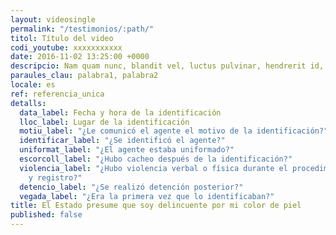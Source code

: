 ```yaml
---
layout: videosingle
permalink: "/testimonios/:path/"
titol: Título del video
codi_youtube: xxxxxxxxxxx
date: 2016-11-02 13:25:00 +0000
descripcio: Nam quam nunc, blandit vel, luctus pulvinar, hendrerit id, lorem.
paraules_clau: palabra1, palabra2
locale: es
ref: referencia_unica
detalls:
  data_label: Fecha y hora de la identificación
  lloc_label: Lugar de la identificación
  motiu_label: "¿Le comunicó el agente el motivo de la identificación?"
  identificar_label: "¿Se identificó el agente?"
  uniformat_label: "¿El agente estaba uniformado?"
  escorcoll_label: "¿Hubo cacheo después de la identificación?"
  violencia_label: "¿Hubo violencia verbal o física durante el procedimiento de identificación
    y registro?"
  detencio_label: "¿Se realizó detención posterior?"
  vegada_label: "¿Era la primera vez que lo identificaban?"
title: El Estado presume que soy delincuente por mi color de piel
published: false
---
```

